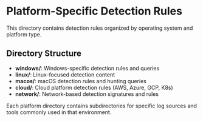 # Platform-Specific Detection Rules

This directory contains detection rules organized by operating system and platform type.

## Directory Structure
- **windows/**: Windows-specific detection rules and queries
- **linux/**: Linux-focused detection content
- **macos/**: macOS detection rules and hunting queries
- **cloud/**: Cloud platform detection rules (AWS, Azure, GCP, K8s)
- **network/**: Network-based detection signatures and rules

Each platform directory contains subdirectories for specific log sources and tools commonly used in that environment.
